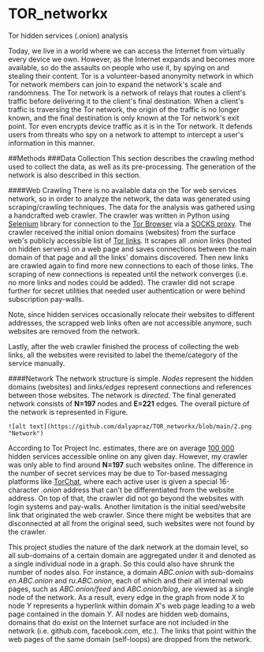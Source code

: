# TOR_networkx
Tor hidden services (.onion) analysis

Today, we live in a world where we can access the Internet from virtually every device we own. However, as the Internet expands and becomes more available, so do the assaults on people who use it, by spying on and stealing their content. Tor is a volunteer-based anonymity network in which Tor network members can join to expand the network's scale and randomness. The Tor network is a network of relays that routes a client's traffic before delivering it to the client's final destination. When a client's traffic is traversing the Tor network, the origin of the traffic is no longer known, and the final destination is only known at the Tor network's exit point. Tor even encrypts device traffic as it is in the Tor network. It defends users from threats who spy on a network to attempt to intercept a user's information in this manner.



##Methods
###Data Collection
This section describes the crawling method used to collect the data, as well as its pre-processing. The generation of the network is also described in this section.  

####Web Crawling
There is no available data on the Tor web services network, so in order to analyze the network, the data was generated using scraping/crawling techniques. The data for the analysis was gathered using a handcrafted web crawler. The crawler was written in Python using [Selenium](https://www.selenium.dev) library for connection to the [Tor Browser](https://www.torproject.org) via a [SOCKS proxy](https://en.wikipedia.org/wiki/SOCKS). The crawler received the initial onion domains (websites) from the surface web's publicly accessible list of [Tor links](https://thehiddenwiki.org). It scrapes all *.onion* links (hosted on hidden servers) on a web page and saves connections between the main domain of that page and all the links' domains discovered. Then new links are crawled again to find more new connections to each of those links. The scraping of new connections is repeated until the network converges (i.e. no more links and nodes could be added). The crawler did not scrape further for secret utilities that needed user authentication or were behind subscription pay-walls.

Note, since hidden services occasionally relocate their websites to different addresses, the scrapped web links often are not accessible anymore, such websites are removed from the network.

Lastly, after the web crawler finished the process of collecting the web links, all the websites were revisited to label the theme/category of the service manually. 

####Network
The network structure is simple. *Nodes* represent the hidden domains (websites) and *links/edges* represent connections and references between those websites. The network is *directed*. The final generated network consists of **N=197** nodes and **E=221** edges. The overall picture of the network is represented in Figure.



```
![alt text](https://github.com/dalyapraz/TOR_networkx/blob/main/2.png "Network")
```

According to Tor Project Inc. estimates, there are on average [100 000](https://metrics.torproject.org/hidserv-dir-onions-seen.html}) hidden services accessible online on any given day. However, my crawler was only able to find around **N=197** such websites online. The difference in the number of secret services may be due to Tor-based messaging platforms like [TorChat](https://en.wikipedia.org/wiki/TorChat), where each active user is given a special 16-character *.onion* address that can't be differentiated from the website address. On top of that, the crawler did not go beyond the websites with login systems and pay-walls. Another limitation is the initial seed/website link that originated the web crawler. Since there might be websites that are disconnected at all from the original seed, such websites were not found by the crawler. 

This project studies the nature of the dark network at the domain level, so all sub-domains of a certain domain are aggregated under it and denoted as a single individual node in a graph. So this could also have shrunk the number of nodes also. For instance, a domain *ABC.onion* with sub-domains *en.ABC.onion* and *ru.ABC.onion*, each of which and their all internal web pages, such as *ABC.onion/feed* and *ABC.onion/blog*, are viewed as a single node of the network. As a result, every edge in the graph from node *X* to node *Y* represents a hyperlink within domain *X*'s web page leading to a web page contained in the domain *Y*. All nodes are hidden web domains, domains that do exist on the Internet surface are not included in the network (i.e. github.com, facebook.com, etc.). The links that point within the web pages of the same domain (self-loops) are dropped from the network. 